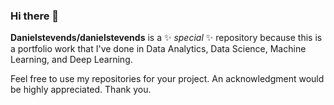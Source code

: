 ### Hi there 👋

**Danielstevends/danielstevends** is a ✨ _special_ ✨ repository because this is a portfolio work that I've done in Data Analytics, Data Science, Machine Learning, and Deep Learning.

Feel free to use my repositories for your project. An acknowledgment would be highly appreciated. Thank you.

